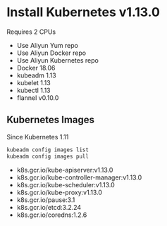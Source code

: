# Install Kubernetes v1.13.0

Requires 2 CPUs

* Use Aliyun Yum repo
* Use Aliyun Docker repo
* Use Aliyun Kubernetes repo
* Docker 18.06
* kubeadm 1.13
* kubelet 1.13
* kubectl 1.13
* flannel v0.10.0

## Kubernetes Images

Since Kubernetes 1.11

```bash
kubeadm config images list
kubeadm config images pull
```

* k8s.gcr.io/kube-apiserver:v1.13.0
* k8s.gcr.io/kube-controller-manager:v1.13.0
* k8s.gcr.io/kube-scheduler:v1.13.0
* k8s.gcr.io/kube-proxy:v1.13.0
* k8s.gcr.io/pause:3.1
* k8s.gcr.io/etcd:3.2.24
* k8s.gcr.io/coredns:1.2.6
